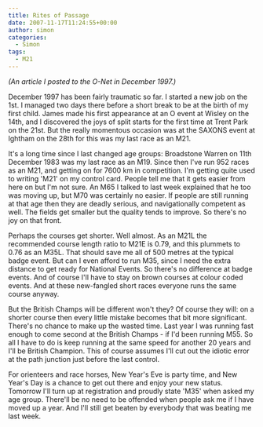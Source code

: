 ```yaml
---
title: Rites of Passage
date: 2007-11-17T11:24:55+00:00
author: simon
categories:
  - Simon
tags:
  - M21
---
```

_(An article I posted to the O-Net in December 1997.)_

December 1997 has been fairly traumatic so far. I started a new job on the 1st. I managed two days there before a short break to be at the birth of my first child. James made his first appearance at an O event at Wisley on the 14th, and I discovered the joys of split starts for the first time at Trent Park on the 21st. But the really momentous occasion was at the SAXONS event at Ightham on the 28th for this was my last race as an M21.

<!--more-->

It's a long time since I last changed age groups: Broadstone Warren on 11th December 1983 was my last race as an M19. Since then I've run 952 races as an M21, and getting on for 7600 km in competition. I'm getting quite used to writing 'M21' on my control card. People tell me that it gets easier from here on but I'm not sure. An M65 I talked to last week explained that he too was moving up, but M70 was certainly no easier. If people are still running at that age then they are deadly serious, and navigationally competent as well. The fields get smaller but the quality tends to improve. So there's no joy on that front.

Perhaps the courses get shorter. Well almost. As an M21L the recommended course length ratio to M21E is 0.79, and this plummets to 0.76 as an M35L. That should save me all of 500 metres at the typical badge event. But can I even afford to run M35, since I need the extra distance to get ready for National Events. So there's no difference at badge events. And of course I'll have to stay on brown courses at colour coded events. And at these new-fangled short races everyone runs the same course anyway.

But the British Champs will be different won't they? Of course they will: on a shorter course then every little mistake becomes that bit more significant. There's no chance to make up the wasted time. Last year I was running fast enough to come second at the British Champs - if I'd been running M55. So all I have to do is keep running at the same speed for another 20 years and I'll be British Champion. This of course assumes I'll cut out the idiotic error at the path junction just before the last control.

For orienteers and race horses, New Year's Eve is party time, and New Year's Day is a chance to get out there and enjoy your new status. Tomorrow I'll turn up at registration and proudly state 'M35' when asked my age group. There'll be no need to be offended when people ask me if I have moved up a year. And I'll still get beaten by everybody that was beating me last week.
